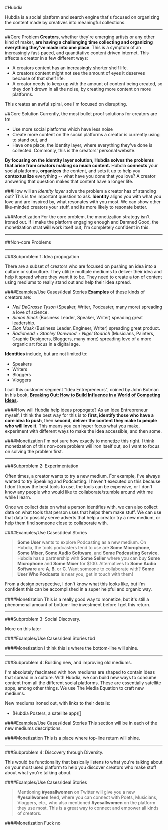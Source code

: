 #Hubdia

Hubdia is a social platform and search engine that's focused on organizing the content made by creatives into meaningful collections.

----

##Core Problem
**Creators**, whether they're emerging artists or any other kind of maker, **are having a challenging time collecting and organizing everything they've made into one place**. This is a symptom of an increasingly fast-paced, and quantitative content driven internet. This affects a creator in a few different ways: 

- A creators content has an increasingly shorter shelf life. 
- A creators content might not see the amount of eyes it deserves because of that shelf life. 
- A creator needs to keep up with the amount of content being created, so they don't drown in all the noise, by creating more content on more platforms.  

This creates an awful spiral, one I'm focused on disrupting. 

##Core Solution
Currently, the most bullet proof solutions for creators are to: 

 - Use more social platforms which have less noise
 - Create more content on the social platforms a creator is currently using to stand out, and
 - Have one place, the identity layer, where everything they've done is collected. Commonly, this is the creators' personal website. 


**By focusing on the identity layer solution, Hubdia solves the problems that arise from creators making so much content.** Hubdia **connects** your social platforms, **organizes** the content, and sets it up to help you **contextualize** everything -- what have you done that you love? A creator answering that question makes that content have a longer life. 

###How will an *identity layer* solve the problem a creator has of standing out?
This is *the* important question to ask. **Identity** aligns you with what you love and are inspired by, what resonates with you most. We can show other like-minded creators your stuff, and its more likely to resonate better. 

###Monetization
For the core problem, the monetization strategy isn't ironed out. If I make the platform engaging enough and Damned Good, the monetization strat **will** work itself out, I'm completely confident in this. 

-----

##Non-core Problems

----

###Subproblem 1: Idea propogation

There are a subset of creators who are focused on pushing an idea into a culture or subculture. They utilize multiple mediums to deliver their idea and help it spread where they want it to be. They need to create a ton of content using mediums to really stand out and help their idea spread. 

####Examples/Use Cases/Ideal Stories
**Examples** of these kinds of creators are: 
 - *Neil DeGrasse Tyson* (Speaker, Writer, Podcaster, many more) spreading a love of science. 
 - *Simon Sinek* (Business Leader, Speaker, Writer) speading great leadership. 
 - *Elon Musk* (Business Leader, Engineer, Writer) spreading great product. 
 - *Radiohead + Stanley Donwood + Nigel Godrich* (Musicians, Painters, Graphic Designers, Bloggers, many more) spreading love of a more organic art focus in a digital age. 

**Identities** include, but are not limited to: 
 - Speakers
 - Writers
 - Bloggers
 - Vloggers

I call this customer segment "Idea Entrepreneurs", coined by John Butman in his book, [**Breaking Out: How to Build Influence in a World of Competing Ideas**](http://www.amazon.com/Breaking-Out-Build-Influence-Competing/dp/1422172805). 

####How will Hubdia help ideas propogate? 
As an Idea Entrepreneur myself, I think the best way for this is to **first, identify those who have a core idea to push**, then **second, deliver the content they make to people who will love it**. This means you can hyper focus what you make, experiment with different ways to make the idea accessible, and then some. 

####Monetization
I'm not sure how exactly to monetize this right. I think monetization of this non-core problem will iron itself out, so I want to focus on solving the problem first. 

----

###Subproblem 2: Experimentation

Often times, a creator wants to try a new medium. For example, I've always wanted to try Speaking and Podcasting. I haven't executed on this because I don't know the best tools to use, the tools can be expensive, or I don't know any people who would like to collaborate/stumble around with me while I learn. 

Once we collect data on what a person identifies with, we can also collect data on what tools that person uses that helps them make stuff. We can use that data to possibly serve adverts that help a creator try a new medium, or help them find someone close to collaborate with. 

####Examples/Use Cases/Ideal Stories
> **Some User** wants to explore Podcasting as a new medium. On Hubdia, the tools podcasters tend to use are **Some Microphone**, **Some Mixer**, **Some Audio Software**, and **Some Podcasting Service**. Hubdia has a partnership with **Some Seller** where you can buy **Some Microphone** and **Some Mixer** for $100. Alternatives to **Some Audio Software** are **A**, **B**, or **C**. Want someone to collaborate with? **Some User Who Podcasts** is near you, get in touch with them! 

From a design perspective, I don't know what this looks like, but I'm confident this can be accomplished in a super helpful and organic way. 

####Monetization
This is a really good way to monetize, but it's still a phenomenal amount of bottom-line investment before I get this return. 

----

###Subproblem 3: Social Discovery. 

More on this later

####Examples/Use Cases/Ideal Stories
tbd

####Monetization
 I think this is where the bottom-line will shine. 
 
----

###Subproblem 4: Building new, and improving old mediums. 

I'm absolutely fascinated with how mediums are shaped to contain ideas that spread in a culture. With Hubdia, we can build new ways to consume content from all the different social platforms. These are essentially satellite apps, among other things. We use The Media Equation to craft new mediums. 


New mediums ironed out, with links to their details: 
 - (Hubdia Posters, a satellite app)[]

####Examples/Use Cases/Ideal Stories
This section will be in each of the new mediums descriptions. 

####Monetization
This is a place where top-line return will shine. 

----

###Subproblem 4: Discovery through Diversity. 

This would be functionality that basically listens to what you're talking about on your most used platform to help you discover creators who make stuff about what you're talking about.

####Examples/Use Cases/Ideal Stories
> Mentioning **#yesallwomen** on Twitter will give you a new **#yesallwomen** feed, where you can connect with Poets, Musicians, Vloggers, etc., who also mentioned **#yesallwomen** on the platform they use most. This is a great way to connect and empower all kinds of creators. 


####Monetization
Fuck no

